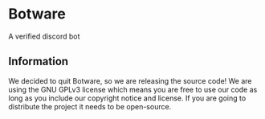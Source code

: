 # Botware
 A verified discord bot

## Information

We decided to quit Botware, so we are releasing the source code!
We are using the GNU GPLv3 license which means you are free to use our code as long as you include our copyright notice and license. If you are going to distribute the project it needs to be open-source.
